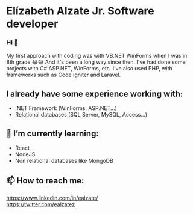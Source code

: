 # Elízabeth Alzate Jr. Software developer
### Hi  👋

My first approach with coding was with VB.NET WinForms when I was in 8th grade 😂😅 And it's been a long way since then. 
I've had done some projects with C# ASP.NET, WinForms, etc. I've also used PHP, with frameworks such as Code Igniter and Laravel. 

## I already have some experience working with:
* .NET Framework (WinForms, ASP.NET...)
* Relational databases (SQL Server, MySQL, Access...)

## 🌱 I’m currently learning:
* React
* NodeJS
* Non relational databases like MongoDB

## 📫 How to reach me:
https://www.linkedin.com/in/ealzate/  <br/>
https://twitter.com/ealzatez <br/>


<!--
**Elizalzate/ElizAlzate** is a ✨ _special_ ✨ repository because its `README.md` (this file) appears on your GitHub profile.

Here are some ideas to get you started:

- 🔭 I’m currently working on ...
- 🌱 I’m currently learning ...
- 👯 I’m looking to collaborate on ...
- 🤔 I’m looking for help with ...
- 💬 Ask me about ... 
- 📫 How to reach me: ...
- 😄 Pronouns: ...
- ⚡ Fun fact: ...

-->

